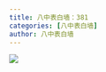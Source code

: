 ```yaml
---
title: 八中表白墙：381
categories: [八中表白墙]
author: 八中表白墙
---
```


![](https://img.urlnode.com/file/a91ffc2e3c74c9427ea62.jpg)